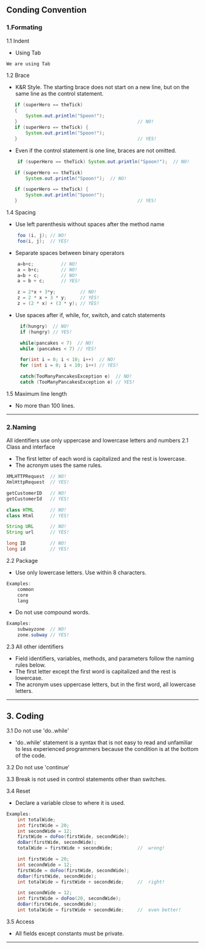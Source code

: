 ## Conding Convention ##
### 1.Formating


1.1 Indent 
 + Using Tab
 ```
 We are using Tab 
 ```
 1.2 Brace
 + K&R Style.  The starting brace does not start on a new line, but on the same line as the control statement.
 ```Java
    if (superHero == theTick)
    {
        System.out.println("Spoon!");
    }                                            // NO!     
    if (superHero == theTick) {
        System.out.println("Spoon!");
    }                                            // YES!     
 ```
 + Even if the control statement is one line, braces are not omitted.
 ```Java
     if (superHero == theTick) System.out.println("Spoon!");  // NO!

    if (superHero == theTick)
        System.out.println("Spoon!");  // NO!

    if (superHero == theTick) {
        System.out.println("Spoon!");
    }                                            // YES!          
 ```
1.4 Spacing
+ Use left parenthesis without spaces after the method name
```Java
    foo (i, j); // NO!
    foo(i, j);  // YES!
```
+ Separate spaces between binary operators
```Java
    a=b+c;          // NO!
    a = b+c;        // NO!
    a=b + c;        // NO!
    a = b + c;      // YES!

    z = 2*x + 3*y;         // NO!
    z = 2 * x + 3 * y;     // YES!
    z = (2 * x) + (3 * y); // YES!
```
+ Use spaces after if, while, for, switch, and catch statements
```java
     if(hungry)  // NO!
     if (hungry) // YES!

     while(pancakes < 7)  // NO!
     while (pancakes < 7) // YES!

     for(int i = 0; i < 10; i++)  // NO!
     for (int i = 0; i < 10; i++) // YES!

     catch(TooManyPancakesException e)  // NO!
     catch (TooManyPancakesException e) // YES!
```
1.5 Maximum line length
+ No more than 100 lines.
----
### 2.Naming
All identifiers use only uppercase and lowercase letters and numbers
2.1 Class and interface
+ The first letter of each word is capitalized and the rest is lowercase.
+ The acronym uses the same rules.
```java
XMLHTTPRequest  // NO!
XmlHttpRequest  // YES!

getCustomerID   // NO!
getCustomerId   // YES!

class HTML      // NO!
class Html      // YES!

String URL      // NO!
String url      // YES!

long ID         // NO!
long id         // YES!
```
2.2 Package
+ Use only lowercase letters. Use within 8 characters.
```java
Examples:
    common
    core
    lang
```
+ Do not use compound words.
```java
Examples:
    subwayzone  // NO!
    zone.subway // YES!
```
2.3 All other identifiers
+ Field identifiers, variables, methods, and parameters follow the naming rules below.
+ The first letter except the first word is capitalized and the rest is lowercase. 
+ The acronym uses uppercase letters, but in the first word, all lowercase letters.
---
## 3. Coding
3.1 Do not use 'do..while'
+ 'do..while' statement is a syntax that is not easy to read and unfamiliar to less experienced programmers because the condition is at the bottom of the code.

3.2 Do not use 'continue'

3.3 Break is not used in control statements other than switches.

3.4 Reset
+ Declare a variable close to where it is used.
```java
Examples:
    int totalWide;
    int firstWide = 20;
    int secondWide = 12;
    firstWide = doFoo(firstWide, secondWide);
    doBar(firstWide, secondWide);
    totalWide = firstWide + secondWide;         //  wrong!

    int firstWide = 20;
    int secondWide = 12;
    firstWide = doFoo(firstWide, secondWide);
    doBar(firstWide, secondWide);
    int totalWide = firstWide + secondWide;     //  right!

    int secondWide = 12;
    int firstWide = doFoo(20, secondWide);
    doBar(firstWide, secondWide);
    int totalWide = firstWide + secondWide;     //  even better!
```
3.5 Access
+ All fields except constants must be private.
---








